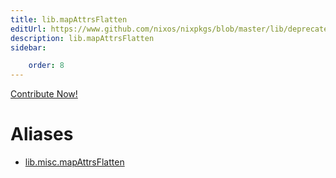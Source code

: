 ```yaml
---
title: lib.mapAttrsFlatten
editUrl: https://www.github.com/nixos/nixpkgs/blob/master/lib/deprecated.nix#L192C21
description: lib.mapAttrsFlatten
sidebar:

    order: 8
---
```


<a href="https://www.github.com/nixos/nixpkgs/blob/master/lib/deprecated.nix#L192C21">Contribute Now!</a>


# Aliases

- [lib.misc.mapAttrsFlatten](/nix-doc-comments/reference/lib/misc/lib-misc-mapAttrsFlatten)


